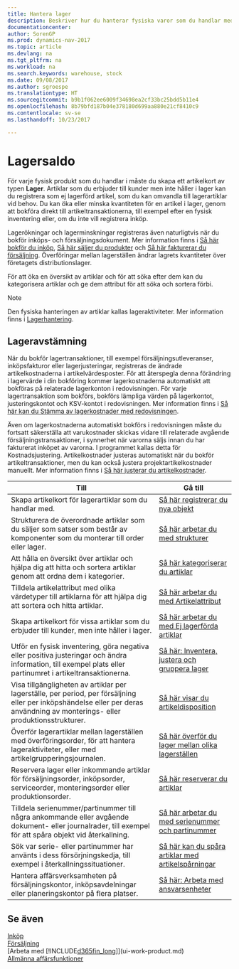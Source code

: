 ```yaml
---
title: Hantera lager
description: Beskriver hur du hanterar fysiska varor som du handlar med, till exempel hantering av lager i distributionslagret.
documentationcenter: 
author: SorenGP
ms.prod: dynamics-nav-2017
ms.topic: article
ms.devlang: na
ms.tgt_pltfrm: na
ms.workload: na
ms.search.keywords: warehouse, stock
ms.date: 09/08/2017
ms.author: sgroespe
ms.translationtype: HT
ms.sourcegitcommit: b9b1f062ee6009f34698ea2cf33bc25bdd5b11e4
ms.openlocfilehash: 8b79bfd187b04e378180d699aa880e21cf8410c9
ms.contentlocale: sv-se
ms.lasthandoff: 10/23/2017

---
```


# <a name="inventory"></a>Lagersaldo
För varje fysisk produkt som du handlar i måste du skapa ett artikelkort av typen **Lager**. Artiklar som du erbjuder till kunder men inte håller i lager kan du registrera som ej lagerförd artikel, som du kan omvandla till lagerartiklar vid behov. Du kan öka eller minska kvantiteten för en artikel i lager, genom att bokföra direkt till artikeltransaktionerna, till exempel efter en fysisk inventering eller, om du inte vill registrera inköp.

Lagerökningar och lagerminskningar registreras även naturligtvis när du bokför inköps- och försäljningsdokument. Mer information finns i [Så här bokför du inköp](purchasing-how-record-purchases.md), [Så här säljer du produkter](sales-how-sell-products.md) och [Så här fakturerar du försäljning](sales-how-invoice-sales.md). Överföringar mellan lagerställen ändrar lagrets kvantiteter över företagets distributionslager.   

För att öka en översikt av artiklar och för att söka efter dem kan du kategorisera artiklar och ge dem attribut för att söka och sortera förbi.

> [!NOTE]
> Den fysiska hanteringen av artiklar kallas lageraktiviteter. Mer information finns i [Lagerhantering](warehouse-manage-warehouse.md).

## <a name="inventory-reconciliation"></a>Lageravstämning
När du bokför lagertransaktioner, till exempel försäljningsutleveranser, inköpsfakturor eller lagerjusteringar, registreras de ändrade artikelkostnaderna i artikelvärdesposter. För att återspegla denna förändring i lagervärde i din bokföring kommer lagerkostnaderna automatiskt att bokföras på relaterade lagerkonton i redovisningen. För varje lagertransaktion som bokförs, bokförs lämpliga värden på lagerkontot, justeringskontot och KSV-kontot i redovisningen. Mer information finns i [Så här kan du Stämma av lagerkostnader med redovisningen](finance-how-to-post-inventory-costs-to-the-general-ledger.md).

Även om lagerkostnaderna automatiskt bokförs i redovisningen måste du fortsatt säkerställa att varukostnader skickas vidare till relaterade avgående försäljningstransaktioner, i synnerhet när varorna säljs innan du har fakturerat inköpet av varorna. I programmet kallas detta för Kostnadsjustering. Artikelkostnader justeras automatiskt när du bokför artikeltransaktioner, men du kan också justera projektartikelkostnader manuellt. Mer information finns i [Så här justerar du artikelkostnader](inventory-how-adjust-item-costs.md).

|Till |Gå till |
|---|----|
|Skapa artikelkort för lagerartiklar som du handlar med.|[Så här registrerar du nya objekt](inventory-how-register-new-items.md)|
|Strukturera de överordnade artiklar som du säljer som satser som består av komponenter som du monterar till order eller lager.|[Så här arbetar du med strukturer](inventory-how-work-BOMs.md)|
|Att hålla en översikt över artiklar och hjälpa dig att hitta och sortera artiklar genom att ordna dem i kategorier.|[Så här kategoriserar du artiklar](inventory-how-categorize-items.md)|
|Tilldela artikelattribut med olika värdetyper till artiklarna för att hjälpa dig att sortera och hitta artiklar.|[Så här arbetar du med Artikelattribut](inventory-how-work-item-attributes.md)|
|Skapa artikelkort för vissa artiklar som du erbjuder till kunder, men inte håller i lager.|[Så här arbetar du med Ej lagerförda artiklar](inventory-how-work-nonstock-items.md)|
|Utför en fysisk inventering, göra negativa eller positiva justeringar och ändra information, till exempel plats eller partinumret i artikeltransaktionerna.|[Så här: Inventera, justera och gruppera lager](inventory-how-count-adjust-reclassify.md)|
|Visa tillgängligheten av artiklar per lagerställe, per period, per försäljning eller per inköpshändelse eller per deras användning av monterings- eller produktionsstrukturer.|[Så här visar du artikeldisposition](inventory-how-availability-overview.md)|
|Överför lagerartiklar mellan lagerställen med överföringsorder, för att hantera lageraktiviteter, eller med artikelgrupperingsjournalen.|[Så här överför du lager mellan olika lagerställen](inventory-how-transfer-between-locations.md)|
|Reservera lager eller inkommande artiklar för försäljningsorder, inköpsorder, serviceorder, monteringsorder eller produktionsorder.|[Så här reserverar du artiklar](inventory-how-to-reserve-items.md)|
|Tilldela serienummer/partinummer till några ankommande eller avgående dokument- eller journalrader, till exempel för att spåra objekt vid återkallning.|[Så här arbetar du med serienummer och partinummer](inventory-how-work-item-tracking.md)|
|Sök var serie- eller partinummer har använts i dess försörjningskedja, till exempel i återkallningssituationer.|[Så här kan du spåra artiklar med artikelspårningar](inventory-how-to-trace-item-tracked-items.md)|
|Hantera affärsverksamheten på försäljningskontor, inköpsavdelningar eller planeringskontor på flera platser.|[Så här: Arbeta med ansvarsenheter](inventory-responsibility-centers.md)|

## <a name="see-also"></a>Se även  
[Inköp](purchasing-manage-purchasing.md)  
[Försäljning](sales-manage-sales.md)    
[Arbeta med [!INCLUDE[d365fin_long](includes/d365fin_long_md.md)]](ui-work-product.md)  
[Allmänna affärsfunktioner](ui-across-business-areas.md)

##

